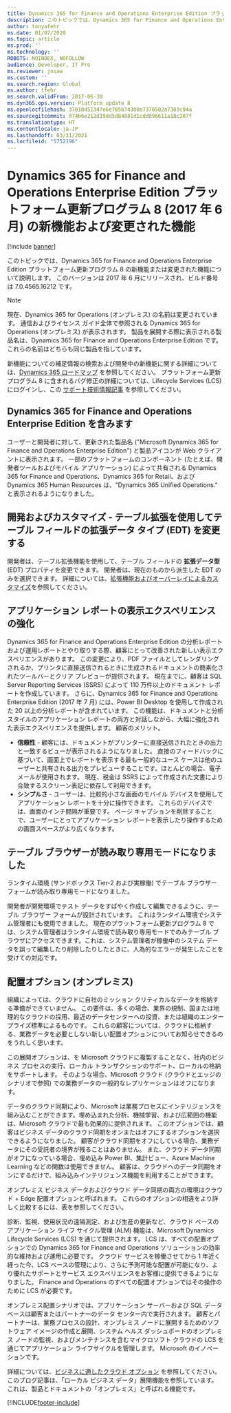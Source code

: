 ```yaml
---
title: Dynamics 365 for Finance and Operations Enterprise Edition プラットフォーム更新プログラム 8 (2017 年 6 月) の新機能および変更された機能
description: このトピックでは、Dynamics 365 for Finance and Operations Enterprise Edition プラットフォーム更新プログラム 8 の新機能または変更された機能について説明します。 このバージョンは 2017 年 6 月にリリースされました。
author: tonyafehr
ms.date: 01/07/2020
ms.topic: article
ms.prod: ''
ms.technology: ''
ROBOTS: NOINDEX, NOFOLLOW
audience: Developer, IT Pro
ms.reviewer: josaw
ms.custom: ''
ms.search.region: Global
ms.author: tfehr
ms.search.validFrom: 2017-06-30
ms.dyn365.ops.version: Platform update 8
ms.openlocfilehash: 37018d51347e6e785b74308e7370502a7303c94a
ms.sourcegitcommit: 074b6e212d19dd5d84881d1cdd096611a18c207f
ms.translationtype: HT
ms.contentlocale: ja-JP
ms.lasthandoff: 03/31/2021
ms.locfileid: "5752196"
---
```

# <a name="whats-new-or-changed-in-dynamics-365-for-finance-and-operations-enterprise-edition-platform-update-8-june-2017"></a>Dynamics 365 for Finance and Operations Enterprise Edition プラットフォーム更新プログラム 8 (2017 年 6 月) の新機能および変更された機能

[!include [banner](../includes/banner.md)]

このトピックでは、Dynamics 365 for Finance and Operations Enterprise Edition プラットフォーム更新プログラム 8 の新機能または変更された機能について説明します。 このバージョンは 2017 年 6 月にリリースされ、ビルド番号は 7.0.4565.16212 です。

> [!NOTE]
> 現在、Dynamics 365 for Operations (オンプレミス) の名前は変更されています。 通信およびライセンス ガイド全体で参照される Dynamics 365 for Operations (オンプレミス) が表示されます。 製品を展開する際に表示される製品名は、Dynamics 365 for Finance and Operations Enterprise Edition です。 これらの名前はどちらも同じ製品を指しています。

新機能についての補足情報の検索および開発中の新機能に関する詳細については、[Dynamics 365 ロードマップ](https://roadmap.dynamics.com/) を参照してください。 プラットフォーム更新プログラム 8 に含まれるバグ修正の詳細については、Lifecycle Services (LCS) にログインし、この [サポート技術情報記事](https://go.microsoft.com/fwlink/?linkid=852224) を参照してください。

## <a name="introducing-dynamics-365-for-finance-and-operations-enterprise-edition"></a>Dynamics 365 for Finance and Operations Enterprise Edition を含みます

ユーザーと開発者に対して、更新された製品名 ("Microsoft Dynamics 365 for Finance and Operations Enterprise Edition") と製品アイコンが Web クライアントに表示されます。 一部のプラットフォームのコンポーネント (たとえば、開発者ツールおよびモバイル アプリケーション) によって共有される Dynamics 365 for Finance and Operations、Dynamics 365 for Retail、および Dynamics 365 Human Resources は、"Dynamics 365 Unified Operations." と表示されるようになりました。

## <a name="development-and-customization--changing-the-extended-data-type-edt-on-a-table-field-using-table-extensions"></a>開発およびカスタマイズ - テーブル拡張を使用してテーブル フィールドの拡張データ タイプ (EDT) を変更する

開発者は、テーブル拡張機能を使用して、テーブル フィールドの **拡張データ型** (EDT) プロパティを変更できます。 開発者は、現在のものから派生した EDT のみを選択できます。 詳細については、[拡張機能およびオーバーレイによるカスタマイズ](../../dev-itpro/extensibility/customization-overlayering-extensions.md)を参照してください。

## <a name="improved-viewing-experience-for-application-reports"></a>アプリケーション レポートの表示エクスペリエンスの強化

Dynamics 365 for Finance and Operations Enterprise Edition の分析レポートおよび運用レポートとやり取りする際、顧客にとって改善された新しい表示エクスペリエンスがあります。 この変更により、PDF ファイルとしてレンダリングされるか、プリンタに直接送信されるときに生成されるドキュメントの簡素化されたツールバーとクリア プレビューが提供されます。 現在までに、顧客は SQL Server Reporting Services (SSRS) によって 110 万件以上のドキュメント レポートを作成しています。 さらに、Dynamics 365 for Finance and Operations Enterprise Edition (2017 年 7 月) には、Power BI Desktop を使用して作成された 20 以上の分析レポートが含まれています。 この機能は、ドキュメントと分析スタイルのアプリケーション レポートの両方と対話しながら、大幅に強化された表示エクスペリエンスを提供します。
顧客のメリット。

- **信頼性** - 顧客には、ドキュメントがプリンターに直接送信されたときの出力と一致するビューが表示されるようになりました。 直接のフィードバックに基づいて、画面上でレポートを表示する最も一般的なユース ケースは他のユーザーと共有される出力をプレビューすることです。ほとんどの場合、電子メールが使用されます。 現在、税金は SSRS によって作成された文書により合致するスクリーン表記に依存して利用できます。
- **シンプルさ** - ユーザーは、比較的小さな画面のモバイル デバイスを使用してアプリケーション レポートを十分に操作できます。 これらのデバイスでは、画面のインチ間隔が重要です。 ページ キャプションを削除することで、ユーザーにとってアプリケーション レポートを表示したり操作するための画面スペースがより広くなります。

## <a name="table-browser-is-now-in-read-only-mode"></a>テーブル ブラウザーが読み取り専用モードになりました

ランタイム環境 (サンドボックス Tier-2 および実稼働) でテーブル ブラウザー フォームが読み取り専用モードになりました。

開発者が開発環境でテスト データをすばやく作成して編集できるように、テーブル ブラウザー フォームが設計されています。 これはランタイム環境でシステム管理者にも使用できました。 現在のプラットフォーム更新プログラム 8 では、システム管理者はランタイム環境で読み取り専用モードでのみテーブル ブラウザにアクセスできます。これは、システム管理者が稼働中のシステム データを誤って編集したり削除したりしたときに、人為的なエラーが発生したことを受けての対応です。

## <a name="deployment-option-on-premises"></a>配置オプション (オンプレミス)

組織によっては、クラウドに自社のミッション クリティカルなデータを格納する準備ができていません。 この要件は、多くの場合、業界の規制、国または地理的なクラウドの採用、最近のデータセンターへの投資、または組織のエンタープライズ標準によるものです。 これらの顧客については、クラウドに格納する、業務データを必要としない新しい配置オプションについてお知らせできるのをうれしく思います。

この展開オプションは、を Microsoft クラウドに複製することなく、社内のビジネス プロセスの実行、ローカル トランザクションのサポート、ローカルの格納をサポートします。 そのような場合、Microsoft クラウド (クラウドとエッジのシナリオで参照) での業務データの一般的なレプリケーションはオフになります。

データのクラウド同期により、Microsoft は業務プロセスにインテリジェンスを組み込むことができます。埋め込まれた分析、機械学習、および広範囲の機能は、Microsoft クラウドで最も効果的に提供されます。 このオプションでは、顧客はビジネス データのクラウド同期をオンまたはオフにするオプションを選択できるようになりました。 顧客がクラウド同期をオフにしている場合、業務データにその受託者の境界が残ることはありません。 また、クラウド データ同期がオフになっている場合、埋め込み Power BI、集計ビュー、Azure Machine Learning などの関数は使用できません。 顧客は、クラウドへのデータ同期をオンにするだけで、組み込みインテリジェンス機能を利用することができます。

オンプレミス ビジネス データおよびクラウド データ同期の両方の環境はクラウド + Edge 配置オプションと呼ばれます。 これらのオプションの相違をより詳しく比較するには、表を参照してください。

診断、監視、使用状況の遠隔測定、および生産の更新など、クラウド ベースのアプリケーション ライフ サイクル管理 (ALM) 機能は、Microsoft Dynamics Lifecycle Services (LCS) を通じて提供されます。 LCS は、すべての配置オプションでの Dynamics 365 for Finance and Operations ソリューションの効率的な維持および運用に必要です。 クラウド サービスを稼働させてから 1 年近く経った今、LCS ベースの管理により、さらに予測可能な配置が可能になり、より優れたサポートとサービス エクスペリエンスをお客様に提供できるようになりました。 Finance and Operations のすべての配置オプションではその操作のために LCS が必要です。

オンプレミス配置シナリオでは、アプリケーション サーバーおよび SQL データベースは顧客またはパートナーのデータ センター内で実行されます。 顧客とパートナーは、業務プロセスの設計、オンプレミス ノードに展開するためのソフトウェア イメージの作成と展開、システム ヘルス ダッシュボードのオンプレミス ノードの監視、およびメンテナンスを含むマイクロソフト クラウドの LCS を通じてアプリケーション ライフサイクルを管理します。 Microsoft のイノベーションです。

詳細については、[ビジネスに適したクラウド オプション](https://community.dynamics.com/b/msftdynamicsblog/archive/2017/02/06/the-right-cloud-option-for-your-business) を参照してください。 このブログ記事は、「ローカル ビジネス データ」展開機能を参照しています。 これは、製品とドキュメントの「オンプレミス」と呼ばれる機能です。


[!INCLUDE[footer-include](../../../includes/footer-banner.md)]